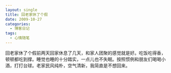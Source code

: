 ```yaml
---
layout: single
title: 回老家休了个假
date: 2009-10-27
categories:
  - 博客日记
tags:
  - 心情随笔
---
```


回老家休了个假前两天回家休息了几天，和家人团聚的感觉就是好。吃饭吃得香，顿顿都吃到撑。睡觉也睡的十分踏实，一点儿也不失眠。按照惯例和朋友们喝喝小酒，打打台球。老家民风纯朴，空气清新，我简直是不想回来。
